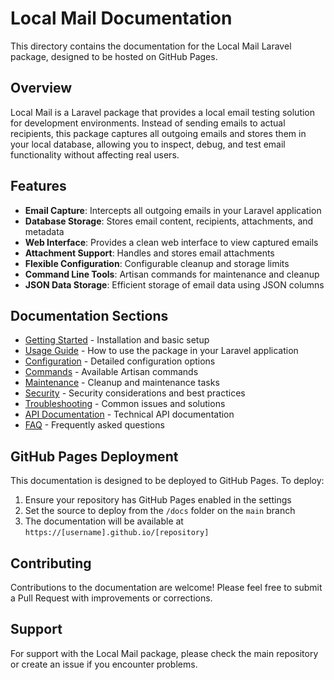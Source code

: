 # Local Mail Documentation

This directory contains the documentation for the Local Mail Laravel package, designed to be hosted on GitHub Pages.

## Overview

Local Mail is a Laravel package that provides a local email testing solution for development environments. Instead of sending emails to actual recipients, this package captures all outgoing emails and stores them in your local database, allowing you to inspect, debug, and test email functionality without affecting real users.

## Features

- **Email Capture**: Intercepts all outgoing emails in your Laravel application
- **Database Storage**: Stores email content, recipients, attachments, and metadata
- **Web Interface**: Provides a clean web interface to view captured emails
- **Attachment Support**: Handles and stores email attachments
- **Flexible Configuration**: Configurable cleanup and storage limits
- **Command Line Tools**: Artisan commands for maintenance and cleanup
- **JSON Data Storage**: Efficient storage of email data using JSON columns

## Documentation Sections

- [Getting Started](docs/getting-started/) - Installation and basic setup
- [Usage Guide](docs/usage/) - How to use the package in your Laravel application
- [Configuration](docs/configuration/) - Detailed configuration options
- [Commands](docs/commands/) - Available Artisan commands
- [Maintenance](docs/maintenance/) - Cleanup and maintenance tasks
- [Security](docs/security/) - Security considerations and best practices
- [Troubleshooting](docs/troubleshooting/) - Common issues and solutions
- [API Documentation](docs/api/) - Technical API documentation
- [FAQ](docs/faq/) - Frequently asked questions

## GitHub Pages Deployment

This documentation is designed to be deployed to GitHub Pages. To deploy:

1. Ensure your repository has GitHub Pages enabled in the settings
2. Set the source to deploy from the `/docs` folder on the `main` branch
3. The documentation will be available at `https://[username].github.io/[repository]`

## Contributing

Contributions to the documentation are welcome! Please feel free to submit a Pull Request with improvements or corrections.

## Support

For support with the Local Mail package, please check the main repository or create an issue if you encounter problems.